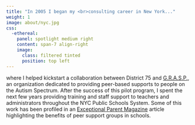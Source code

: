 ```yaml
---
title: "In 2005 I began my <br>consulting career in New York..."
weight: 1
image: about/nyc.jpg
css:
  -ethereal:
    panel: spotlight medium right
    content: span-7 align-right
    image:
      class: filtered tinted
      position: top left
---
```

where I helped kickstart a collaboration between District 75 and [G.R.A.S.P.](http://www.grasp.org), an organization dedicated to providing peer-based supports to people on the Autism Spectrum. After the success of this pilot program, I spent the next few years providing training and staff support to teachers and administrators throughout the NYC Public Schools System. Some of this work has been profiled in an [Exceptional Parent Magazine](http://reader.mediawiremobile.com/epmagazine/issues/203090/viewer?page=21) article highlighting the benefits of peer support groups in schools.
